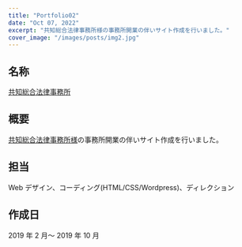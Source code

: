 ```yaml
---
title: "Portfolio02"
date: "Oct 07, 2022"
excerpt: "共知総合法律事務所様の事務所開業の伴いサイト作成を行いました。"
cover_image: "/images/posts/img2.jpg"
---
```


## 名称

[共知総合法律事務所](http://kyochi-law.com/)

## 概要

[共知総合法律事務所様](http://kyochi-law.com/)の事務所開業の伴いサイト作成を行いました。

## 担当

Web デザイン、コーディング(HTML/CSS/Wordpress)、ディレクション

## 作成日

2019 年 2 月～ 2019 年 10 月
